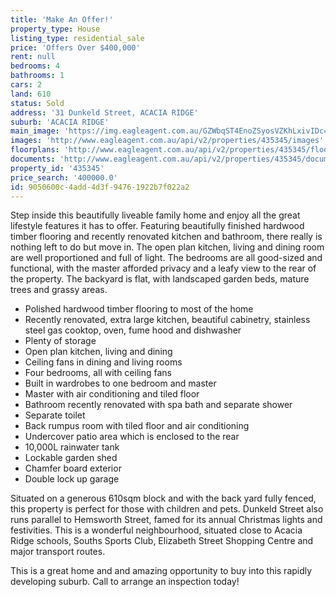 ```yaml
---
title: 'Make An Offer!'
property_type: House
listing_type: residential_sale
price: 'Offers Over $400,000'
rent: null
bedrooms: 4
bathrooms: 1
cars: 2
land: 610
status: Sold
address: '31 Dunkeld Street, ACACIA RIDGE'
suburb: 'ACACIA RIDGE'
main_image: 'https://img.eagleagent.com.au/GZWbqST4EnoZSyosVZKhLxivIDc=/1280x854/smart/https://s3-us-west-2.amazonaws.com/eagleagent-orig/images/6823419/121106886-image-M.jpg'
images: 'http://www.eagleagent.com.au/api/v2/properties/435345/images'
floorplans: 'http://www.eagleagent.com.au/api/v2/properties/435345/floorplans'
documents: 'http://www.eagleagent.com.au/api/v2/properties/435345/documents'
property_id: '435345'
price_search: '400000.0'
id: 9050600c-4add-4d3f-9476-1922b7f022a2
---
```

Step inside this beautifully liveable family home and enjoy all the great lifestyle features it has to offer. Featuring beautifully finished hardwood timber flooring and recently renovated kitchen and bathroom, there really is nothing left to do but move in. The open plan kitchen, living and dining room are well proportioned and full of light. The bedrooms are all good-sized and functional, with the master afforded privacy and a leafy view to the rear of the property. The backyard is flat, with landscaped garden beds, mature trees and grassy areas.

*  Polished hardwood timber flooring to most of the home
*  Recently renovated, extra large kitchen, beautiful cabinetry, stainless steel gas cooktop, oven, fume hood and dishwasher
*  Plenty of storage
*  Open plan kitchen, living and dining
*  Ceiling fans in dining and living rooms
*  Four bedrooms, all with ceiling fans
*  Built in wardrobes to one bedroom and master
*  Master with air conditioning and tiled floor
*  Bathroom recently renovated with spa bath and separate shower
*  Separate toilet
*  Back rumpus room with tiled floor and air conditioning
*  Undercover patio area which is enclosed to the rear
*  10,000L rainwater tank
*  Lockable garden shed
*  Chamfer board exterior
*  Double lock up garage

Situated on a generous 610sqm block and with the back yard fully fenced, this property is perfect for those with children and pets. Dunkeld Street also runs parallel to Hemsworth Street, famed for its annual Christmas lights and festivities. This is a wonderful neighbourhood, situated close to Acacia Ridge schools, Souths Sports Club, Elizabeth Street Shopping Centre and major transport routes.

This is a great home and and amazing opportunity to buy into this rapidly developing suburb. Call to arrange an inspection today!